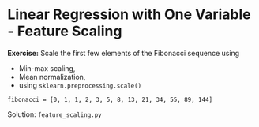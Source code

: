 # Linear Regression with One Variable - Feature Scaling

**Exercise:** Scale the first few elements of the Fibonacci sequence using 

- Min-max scaling,
- Mean normalization,
- using `sklearn.preprocessing.scale()`


```
fibonacci = [0, 1, 1, 2, 3, 5, 8, 13, 21, 34, 55, 89, 144]
```

Solution: `feature_scaling.py`


